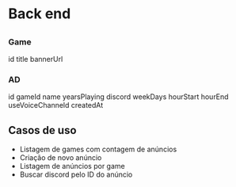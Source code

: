# Back end

##

### Game

id
title
bannerUrl

### AD

id
gameId
name
yearsPlaying
discord
weekDays
hourStart
hourEnd
useVoiceChanneld
createdAt

## Casos de uso

- Listagem de games com contagem de anúncios
- Criação de novo anúncio
- Listagem de anúncios por game
- Buscar discord pelo ID do anúncio
